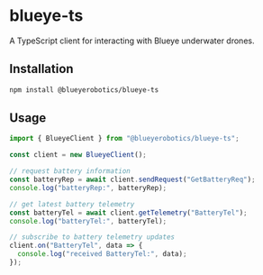 # blueye-ts

A TypeScript client for interacting with Blueye underwater drones.

## Installation

```bash
npm install @blueyerobotics/blueye-ts
```

## Usage

```ts
import { BlueyeClient } from "@blueyerobotics/blueye-ts";

const client = new BlueyeClient();

// request battery information
const batteryRep = await client.sendRequest("GetBatteryReq");
console.log("batteryRep:", batteryRep);

// get latest battery telemetry
const batteryTel = await client.getTelemetry("BatteryTel");
console.log("batteryTel:", batteryTel);

// subscribe to battery telemetry updates
client.on("BatteryTel", data => {
  console.log("received BatteryTel:", data);
});
```
